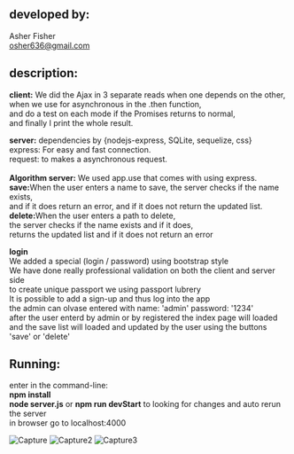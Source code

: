 <h2>developed by:</h2>
	<p>Asher Fisher<br>
		<a href="mailto:osher636@gmail.com">osher636@gmail.com</a><br>
    </p>
    <h2>description:</h2>
    <p><b>client:</b> We did the Ajax in 3 separate reads when one depends on the other,<br>
    when we use for asynchronous in the .then function,<br>
    and do a test on each mode if the Promises returns to normal,<br>
    and finally I print the whole result.
    </p>
    <p><b>server:</b> dependencies by {nodejs-express, SQLite, sequelize, css}<br>
    express: For easy and fast connection.<br>
    request: to makes a asynchronous request.<br><br>
    <b>Algorithm server:</b> We used app.use that comes with using express.<br>
    <b>save:</b>When the user enters a name to save, the server checks if the name exists,<br>
    and if it does return an error, and if it does not return the updated list.<br>
    <b>delete:</b>When the user enters a path to delete,<br>
    the server checks if the name exists and if it does,<br>
    returns the updated list and if it does not return an error<br></p>
    <p><b>login</b><br>
	We added a special (login / password) using bootstrap style<br>
	We have done really professional validation on both the client and server side<br>
	to create unique passport we using passport lubrery<br>
	It is possible to add a sign-up and thus log into the app<br>
	the admin can olvase entered with name: 'admin' password: '1234'<br>
	after the user enterd by admin or by registered the index page will loaded<br>
	and the save list will loaded and updated by the user using the buttons 'save' or 'delete'
    </p>
    
   <h2>Running:</h2>
   <p>enter in the command-line:<br>
	<b>npm install</b></br>
	<b>node server.js</b> or <b>npm run devStart</b> to looking for changes and auto rerun the server</br>
	in browser go to localhost:4000</br></p>
	
   ![Capture](https://user-images.githubusercontent.com/52072953/75023347-56717c80-54a0-11ea-8a58-8a0620b4131a.JPG)
   ![Capture2](https://user-images.githubusercontent.com/52072953/75024123-9a18b600-54a1-11ea-94e2-1d5adf4bd743.JPG)
   ![Capture3](https://user-images.githubusercontent.com/52072953/75024162-a735a500-54a1-11ea-9a3e-314c35cba2e3.JPG)
